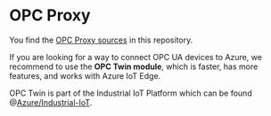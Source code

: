 # OPC Proxy

You find the [OPC Proxy sources](https://github.com/Azure/iot-edge-opc-proxy/tree/master) in this repository.   

If you are looking for a way to connect OPC UA devices to Azure, we recommend to use the **OPC Twin module**, which is faster, has more features, and works with Azure IoT Edge.

OPC Twin is part of the Industrial IoT Platform which can be found @[Azure/Industrial-IoT](https://github.com/Azure/Industrial-IoT).

